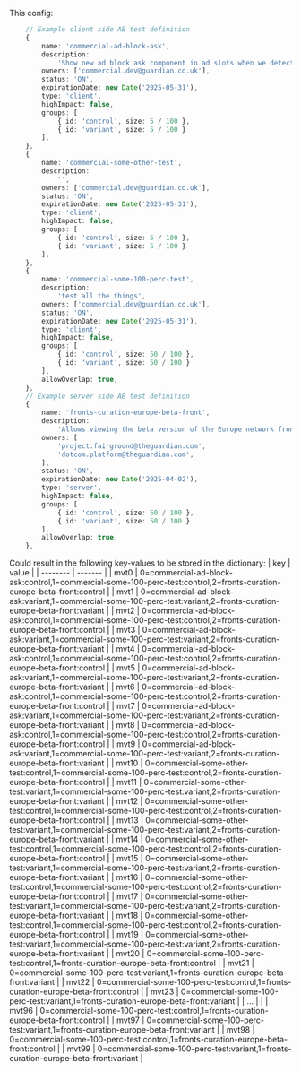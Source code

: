 This config:

```ts
	// Example client side AB test definition
	{
		name: 'commercial-ad-block-ask',
		description:
			'Show new ad block ask component in ad slots when we detect ad blocker usage',
		owners: ['commercial.dev@guardian.co.uk'],
		status: 'ON',
		expirationDate: new Date('2025-05-31'),
		type: 'client',
		highImpact: false,
		groups: [
			{ id: 'control', size: 5 / 100 },
			{ id: 'variant', size: 5 / 100 }
		],
	},
	{
		name: 'commercial-some-other-test',
		description:
			'',
		owners: ['commercial.dev@guardian.co.uk'],
		status: 'ON',
		expirationDate: new Date('2025-05-31'),
		type: 'client',
		highImpact: false,
		groups: [
			{ id: 'control', size: 5 / 100 },
			{ id: 'variant', size: 5 / 100 }
		],
	},
	{
		name: 'commercial-some-100-perc-test',
		description:
			'test all the things',
		owners: ['commercial.dev@guardian.co.uk'],
		status: 'ON',
		expirationDate: new Date('2025-05-31'),
		type: 'client',
		highImpact: false,
		groups: [
			{ id: 'control', size: 50 / 100 },
			{ id: 'variant', size: 50 / 100 }
		],
		allowOverlap: true,
	},
	// Example server side AB test definition
	{
		name: 'fronts-curation-europe-beta-front',
		description:
			'Allows viewing the beta version of the Europe network front',
		owners: [
			'project.fairground@theguardian.com',
			'dotcom.platform@theguardian.com',
		],
		status: 'ON',
		expirationDate: new Date('2025-04-02'),
		type: 'server',
		highImpact: false,
		groups: [
			{ id: 'control', size: 50 / 100 },
			{ id: 'variant', size: 50 / 100 }
		],
		allowOverlap: true,
	},
```

Could result in the following key-values to be stored in the dictionary:
| key | value |
| -------- | ------- |
| mvt0 | 0=commercial-ad-block-ask:control,1=commercial-some-100-perc-test:control,2=fronts-curation-europe-beta-front:control |
| mvt1 | 0=commercial-ad-block-ask:variant,1=commercial-some-100-perc-test:variant,2=fronts-curation-europe-beta-front:variant |
| mvt2 | 0=commercial-ad-block-ask:control,1=commercial-some-100-perc-test:control,2=fronts-curation-europe-beta-front:control |
| mvt3 | 0=commercial-ad-block-ask:variant,1=commercial-some-100-perc-test:variant,2=fronts-curation-europe-beta-front:variant |
| mvt4 | 0=commercial-ad-block-ask:control,1=commercial-some-100-perc-test:control,2=fronts-curation-europe-beta-front:control |
| mvt5 | 0=commercial-ad-block-ask:variant,1=commercial-some-100-perc-test:variant,2=fronts-curation-europe-beta-front:variant |
| mvt6 | 0=commercial-ad-block-ask:control,1=commercial-some-100-perc-test:control,2=fronts-curation-europe-beta-front:control |
| mvt7 | 0=commercial-ad-block-ask:variant,1=commercial-some-100-perc-test:variant,2=fronts-curation-europe-beta-front:variant |
| mvt8 | 0=commercial-ad-block-ask:control,1=commercial-some-100-perc-test:control,2=fronts-curation-europe-beta-front:control |
| mvt9 | 0=commercial-ad-block-ask:variant,1=commercial-some-100-perc-test:variant,2=fronts-curation-europe-beta-front:variant |
| mvt10 | 0=commercial-some-other-test:control,1=commercial-some-100-perc-test:control,2=fronts-curation-europe-beta-front:control |
| mvt11 | 0=commercial-some-other-test:variant,1=commercial-some-100-perc-test:variant,2=fronts-curation-europe-beta-front:variant |
| mvt12 | 0=commercial-some-other-test:control,1=commercial-some-100-perc-test:control,2=fronts-curation-europe-beta-front:control |
| mvt13 | 0=commercial-some-other-test:variant,1=commercial-some-100-perc-test:variant,2=fronts-curation-europe-beta-front:variant |
| mvt14 | 0=commercial-some-other-test:control,1=commercial-some-100-perc-test:control,2=fronts-curation-europe-beta-front:control |
| mvt15 | 0=commercial-some-other-test:variant,1=commercial-some-100-perc-test:variant,2=fronts-curation-europe-beta-front:variant |
| mvt16 | 0=commercial-some-other-test:control,1=commercial-some-100-perc-test:control,2=fronts-curation-europe-beta-front:control |
| mvt17 | 0=commercial-some-other-test:variant,1=commercial-some-100-perc-test:variant,2=fronts-curation-europe-beta-front:variant |
| mvt18 | 0=commercial-some-other-test:control,1=commercial-some-100-perc-test:control,2=fronts-curation-europe-beta-front:control |
| mvt19 | 0=commercial-some-other-test:variant,1=commercial-some-100-perc-test:variant,2=fronts-curation-europe-beta-front:variant |
| mvt20 | 0=commercial-some-100-perc-test:control,1=fronts-curation-europe-beta-front:control |
| mvt21 | 0=commercial-some-100-perc-test:variant,1=fronts-curation-europe-beta-front:variant |
| mvt22 | 0=commercial-some-100-perc-test:control,1=fronts-curation-europe-beta-front:control |
| mvt23 | 0=commercial-some-100-perc-test:variant,1=fronts-curation-europe-beta-front:variant |
| ... | |
| mvt96 | 0=commercial-some-100-perc-test:control,1=fronts-curation-europe-beta-front:control |
| mvt97 | 0=commercial-some-100-perc-test:variant,1=fronts-curation-europe-beta-front:variant |
| mvt98 | 0=commercial-some-100-perc-test:control,1=fronts-curation-europe-beta-front:control |
| mvt99 | 0=commercial-some-100-perc-test:variant,1=fronts-curation-europe-beta-front:variant |
